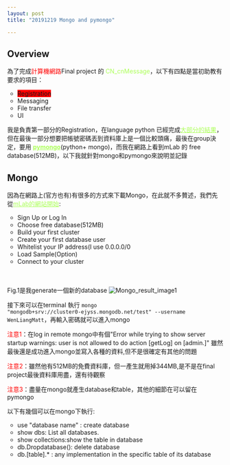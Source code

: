 ```yaml
---
layout: post
title: "20191219 Mongo and pymongo"

---
```

<h2>Overview</h2>
為了完成<span style="color:#ff0000">計算機網路</span>Final project 的 <span style="color:#acff59">CN_cnMessage</span>，以下有四點是當初助教有要求的項目：
<ul style="list-style-type:circle;">
    <li><span style="background-color:#ff0000">Registration</span></li>
    <li>Messaging</li>
    <li>File transfer</li>
    <li>UI</li>
</ul>
我是負責第一部分的Registration，在language python 已經完成<a href="https://github.com/wenlianghuang/Computer-Network-Final-Project/blob/my-own-code/GUI/RegistrationGui.py" style="color:#acff59" target="_blank">大部分的結果</a>，但在最後一部分想要把帳號密碼丟到資料庫上是一個比較頭痛，最後在group決定，要用
<a href="https://api.mongodb.com/python/current/" style="color:#acff59;font-weight:bold" target="_blank" >pymongo</a>(python+ mongo)，而我在網路上看到mLab 的 free database(512MB)，以下我就針對mongo和pymongo來說明並記錄

<h2>Mongo</h2>
因為在網路上(官方也有)有很多的方式來下載Mongo，在此就不多贅述，我們先從<a style=color:#acff59; href="https://mlab.com" target="_blank">mLab的網站開始</a>:
<ul style="list-style-type:circle;">
    <li>Sign Up or Log In</li>
    <li>Choose free database(512MB)</li>
    <li>Build your first cluster</li>
    <li>Create your first database user</li>
    <li>Whitelist your IP address(I use 0.0.0.0/0</li>
    <li>Load Sample(Option)</li>
    <li>Connect to your cluster</li> 
</ul>

<br><br>
Fig.1是我generate一個新的database
![Mongo_result_image1](https://user-images.githubusercontent.com/13759047/71159668-0ea45e00-2281-11ea-8419-c3cfb302b33c.png)
<br/>

接下來可以在terminal 執行 <code>mongo "mongodb+srv://cluster0-ejyss.mongodb.net/test" --username WenLiangMatt</code>，再輸入密碼就可以進入mongo

<span style="color:#ff0000">注意1</span>：在log in remote mongo中有個"Error while trying to show server startup warnings: user is not allowed to do action [getLog] on [admin.]" 雖然最後還是成功進入mongo並寫入各種的資料,但不是很確定有其他的問題

<span style="color:#ff0000">注意2</span>：雖然他有512MB的免費資料庫，但一產生就用掉344MB,是不是在final project最後資料庫用盡，還有待觀察

<span style="color:#ff0000">注意3</span>：盡量在mongo就產生database和table，其他的細節在可以留在pymongo

以下有幾個可以在mongo下執行:
<ul style="list-style-type:circle">
    <li>use "database name" : create database</li>
    <li>show dbs: List all databases.</li>
    <li>show collections:show the table in database</li>
    <li>db.Dropdatabase(): delete database</li>
    <li>db.[table].* : any implementation in the specific table of its database</li>
    
</ul>